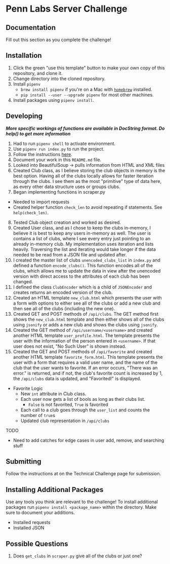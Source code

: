 # Penn Labs Server Challenge

## Documentation
Fill out this section as you complete the challenge!

## Installation
1. Click the green "use this template" button to make your own copy of this repository, and clone it. 
2. Change directory into the cloned repository.
3. Install `pipenv`
   * `brew install pipenv` if you're on a Mac with [`homebrew`](https://brew.sh/) installed.
   * `pip install --user --upgrade pipenv` for most other machines.
4. Install packages using `pipenv install`.

## Developing
***More specific workings of functions are available in DocString format. Do help(<desired>) to get more information***
1. Had to run `pipenv shell` to activate environment. 
2. Use `pipenv run index.py` to run the project.
3. Follow the instructions [here](https://www.notion.so/pennlabs/Server-Challenge-Spring-20-5a14bc18fb2f44ba90a61ba86b6fc426).
4. Document your work in this `README.md` file.
5. Looked into BeautifulSoup -> pulls information from HTML and XML files
6. Created Club class, as I believe storing the club objects in memory is the best option. Having all of the clubs locally allows for faster iteration through the clubs. I see them as the most "primitive" type of data here, as every other data structure uses or groups clubs.
7. Began implementing functions in scraper.py
  - Needed to import requests
  - Created helper function `check_len` to avoid repeating if statements. See `help(check_len)`.
8. Tested Club object creation and worked as desired.
9. Created User class, and as I chose to keep the clubs in-memory, I believe it is best to keep any users in-memory as well. The user is contains a list of clubs, where I see every entry just pointing to an already in-memory club. My implementation uses iteration and lists heavily. Traversing the list and iterating would take longer if the data needed to be read from a JSON file and updated after.
10. I created the master list of clubs `unencoded_clubs_list` in `index.py` and defined a function `encode_clubs()`. This function encodes all of the clubs, which allows me to update the data in view after the unencoded version with direct access to the attributes of each club has been changed.
11. I defined the class `ClubEncoder` which is a child of `JSONEncoder` and creates returns an encoded version of the club.
12. Created an HTML template `new_club.html` which presents the user with a form with options to either see all of the clubs or add a new club and then see all of the clubs (including the new one).
13. Created GET and POST methods of `/api/clubs`. The GET method first shows the `new_club.html` template and then either shows all of the clubs using `jsonify` or adds a new club and shows the clubs using `jsonify`.
14. Created the GET method of `/api/username/<username>` and created another HTML template `user_profile.html`. The template presents the user with the information of the person entered in `<username>`. If that user does not exist, "No Such User" is shown instead.
15. Created the GET and POST methods of `/api/favorite` and created another HTML template `favorite_form.html`. This template presents the user with a form that requires a valid user name, and the name of the club that the user wants to favorite. If an error occurs, "There was an error." is returned, and if not, the club's favorite count is increased by 1, the `/api/clubs` data is updated, and "Favorited!" is displayed.
  - Favorite Logic
    - New `int` attribute in Club class.
    - Each user now gets a list of bools as long as their clubs list.
      - `False` is not favorited, `True` is favorited
    - Each call to a club goes through the `user_list` and counts the number of `true`s
    - Updated club representation in `/api/clubs`

TODO
  - Need to add catches for edge cases in user add, remove, and searching stuff
  
## Submitting
Follow the instructions at on the Technical Challenge page for submission.

## Installing Additional Packages
Use any tools you think are relevant to the challenge! To install additional packages 
run `pipenv install <package_name>` within the directory. Make sure to document your additions.
- Installed requests 
- Installed JSON

## Possible Questions
1. Does `get_clubs` in `scraper.py` give all of the clubs or just one?
